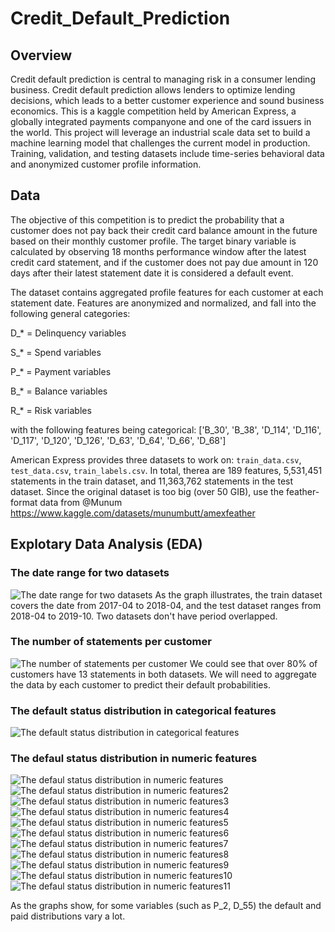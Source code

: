 # Credit_Default_Prediction

## Overview
Credit default prediction is central to managing risk in a consumer lending business. Credit default prediction allows lenders to optimize lending decisions, which leads to a better customer experience and sound business economics. This is a kaggle competition held by American Express, a globally integrated payments companyone and one of the card issuers in the world. 
This project will leverage an industrial scale data set to build a machine learning model that challenges the current model in production. Training, validation, and testing datasets include time-series behavioral data and anonymized customer profile information. 

## Data
The objective of this competition is to predict the probability that a customer does not pay back their credit card balance amount in the future based on their monthly customer profile. The target binary variable is calculated by observing 18 months performance window after the latest credit card statement, and if the customer does not pay due amount in 120 days after their latest statement date it is considered a default event.

The dataset contains aggregated profile features for each customer at each statement date. Features are anonymized and normalized, and fall into the following general categories:

D_* = Delinquency variables

S_* = Spend variables

P_* = Payment variables

B_* = Balance variables

R_* = Risk variables

with the following features being categorical:
['B_30', 'B_38', 'D_114', 'D_116', 'D_117', 'D_120', 'D_126', 'D_63', 'D_64', 'D_66', 'D_68']

American Express provides three datasets to work on: `train_data.csv`, `test_data.csv`, `train_labels.csv`. In total, therea are 189 features, 5,531,451 statements in the train dataset, and 11,363,762 statements in the test dataset. Since the original dataset is too big (over 50 GIB), use the feather-format data from @Munum https://www.kaggle.com/datasets/munumbutt/amexfeather

## Explotary Data Analysis (EDA)
### The date range for two datasets
![The date range for two datasets](https://github.com/ZiwenLyu/AMEX_Default_Prediction/blob/main/graphs/date%20range%20for%20two%20datasets.png)
As the graph illustrates, the train dataset covers the date from 2017-04 to 2018-04, and the test dataset ranges from 2018-04 to 2019-10. Two datasets don't have period overlapped.

### The number of statements per customer
![The number of statements per customer](https://github.com/ZiwenLyu/AMEX_Default_Prediction/blob/main/graphs/Count%20of%20statements%20per%20customer.png)
We could see that over 80% of customers have 13 statements in both datasets. We will need to aggregate the data by each customer to predict their default probabilities.

### The default status distribution in categorical features
![The default status distribution in categorical features](https://github.com/ZiwenLyu/AMEX_Default_Prediction/blob/main/graphs/default%20status%20distribution%20in%20categorical%20features.png)

### The defaul status distribution in numeric features
![The defaul status distribution in numeric features](https://github.com/ZiwenLyu/AMEX_Default_Prediction/blob/main/graphs/default%20status%20distribution%20in%20num%20features.png)
![The defaul status distribution in numeric features2](https://github.com/ZiwenLyu/AMEX_Default_Prediction/blob/main/graphs/default%20status%20distribution%20in%20num%20features2.png)
![The defaul status distribution in numeric features3](https://github.com/ZiwenLyu/AMEX_Default_Prediction/blob/main/graphs/default%20status%20distribution%20in%20num%20features3.png)
![The defaul status distribution in numeric features4](https://github.com/ZiwenLyu/AMEX_Default_Prediction/blob/main/graphs/default%20status%20distribution%20in%20num%20features4.png)
![The defaul status distribution in numeric features5](https://github.com/ZiwenLyu/AMEX_Default_Prediction/blob/main/graphs/default%20status%20distribution%20in%20num%20features5.png)
![The defaul status distribution in numeric features6](https://github.com/ZiwenLyu/AMEX_Default_Prediction/blob/main/graphs/default%20status%20distribution%20in%20num%20features6.png)
![The defaul status distribution in numeric features7](https://github.com/ZiwenLyu/AMEX_Default_Prediction/blob/main/graphs/default%20status%20distribution%20in%20num%20features7.png)
![The defaul status distribution in numeric features8](https://github.com/ZiwenLyu/AMEX_Default_Prediction/blob/main/graphs/default%20status%20distribution%20in%20num%20features8.png)
![The defaul status distribution in numeric features9](https://github.com/ZiwenLyu/AMEX_Default_Prediction/blob/main/graphs/default%20status%20distribution%20in%20num%20features9.png)
![The defaul status distribution in numeric features10](https://github.com/ZiwenLyu/AMEX_Default_Prediction/blob/main/graphs/default%20status%20distribution%20in%20num%20features10.png)
![The defaul status distribution in numeric features11](https://github.com/ZiwenLyu/AMEX_Default_Prediction/blob/main/graphs/default%20status%20distribution%20in%20num%20features11.png)

As the graphs show, for some variables (such as P_2, D_55) the default and paid distributions vary a lot.
